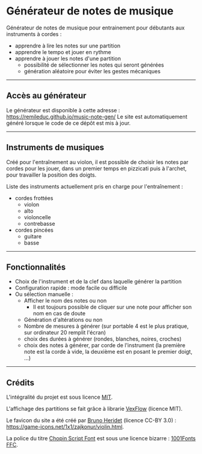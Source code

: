 Générateur de notes de musique
==============================

Générateur de notes de musique pour entrainement pour débutants aux instruments à cordes :
- apprendre à lire les notes sur une partition
- apprendre le tempo et jouer en rythme
- apprendre à jouer les notes d'une partition
	- possibilité de sélectionner les notes qui seront générées
	- génération aléatoire pour éviter les gestes mécaniques

-----------------------------------------------

Accès au générateur
-------------------

Le générateur est disponible à cette adresse : <https://remileduc.github.io/music-note-gen/>
Le site est automatiquement généré lorsque le code de ce dépôt est mis à jour.

-----------------------------------------------

Instruments de musiques
-----------------------

Créé pour l'entraînement au violon, il est possible de choisir les notes par cordes pour les jouer, dans un premier temps en pizzicati puis à l'archet, pour travailler
la position des doigts.

Liste des instruments actuellement pris en charge pour l'entraînement :
- cordes frottées
	- violon
	- alto
	- violoncelle
	- contrebasse
- cordes pincées
	- guitare
	- basse

-----------------------------------------------

Fonctionnalités
---------------

- Choix de l'instrument et de la clef dans laquelle générer la partition
- Configuration rapide : mode facile ou difficile
- Ou sélection manuelle :
	- Afficher le nom des notes ou non
		- Il est toujours possible de cliquer sur une note pour afficher son nom en cas de doute
	- Génération d'altérations ou non
	- Nombre de mesures à générer (sur portable 4 est le plus pratique, sur ordinateur 20 remplit l'écran)
	- choix des durées à générer (rondes, blanches, noires, croches)
	- choix des notes à générer, par corde de l'instrument (la première note est la corde à vide, la deuxième est en posant le premier doigt, ...)

-----------------------------------------------

Crédits
-------

L'intégralité du projet est sous licence [MIT](./LICENSE).

L'affichage des partitions se fait grâce à librarie [VexFlow](https://github.com/0xfe/vexflow) (licence MIT).

Le favicon du site a été créé par [Bruno Heridet](https://bruno.heridet.com/) (licence CC-BY 3.0) : <https://game-icons.net/1x1/zajkonur/violin.html>.

La police du titre [Chopin Script Font](https://www.1001fonts.com/chopin-script-font.html) est sous une licence bizarre :
[1001Fonts FFC](./public/1001fonts-chopin-script-eula.txt).
